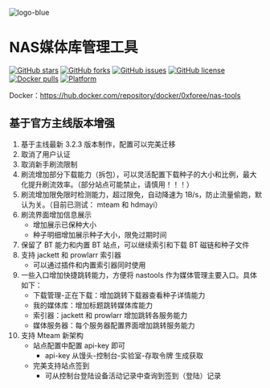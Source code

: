 ![logo-blue](https://user-images.githubusercontent.com/51039935/197520391-f35db354-6071-4c12-86ea-fc450f04bc85.png)
# NAS媒体库管理工具


[![GitHub stars](https://img.shields.io/github/stars/0xforee/nas-tools?style=plastic)](https://github.com/0xforee/nas-tools/stargazers)
[![GitHub forks](https://img.shields.io/github/forks/0xforee/nas-tools?style=plastic)](https://github.com/0xforee/nas-tools/network/members)
[![GitHub issues](https://img.shields.io/github/issues/0xforee/nas-tools?style=plastic)](https://github.com/0xforee/nas-tools/issues)
[![GitHub license](https://img.shields.io/github/license/0xforee/nas-tools?style=plastic)](https://github.com/0xforee/nas-tools/blob/master/LICENSE.md)
[![Docker pulls](https://img.shields.io/docker/pulls/0xforee/nas-tools?style=plastic)](https://hub.docker.com/r/0xforee/nas-tools)
[![Platform](https://img.shields.io/badge/platform-amd64/arm64-pink?style=plastic)](https://hub.docker.com/r/0xforee/nas-tools)

Docker：https://hub.docker.com/repository/docker/0xforee/nas-tools

## 基于官方主线版本增强
1. 基于主线最新 3.2.3 版本制作，配置可以完美迁移
1. 取消了用户认证
2. 取消新手刷流限制
1. 刷流增加部分下载能力（拆包），可以灵活配置下载种子的大小和比例，最大化提升刷流效率。（部分站点可能禁止，请慎用！！！）
2. 刷流增加限免限时检测能力，超过限免，自动降速为 1B/s，防止流量偷跑，默认为关。（目前已测试： mteam 和 hdmayi）
3. 刷流界面增加信息展示
   * 增加展示已保种大小
   * 种子明细增加展示种子大小，限免过期时间
3. 保留了 BT 能力和内置 BT 站点，可以继续索引和下载 BT 磁链和种子文件
4. 支持 jackett 和 prowlarr 索引器
   * 可以通过插件和内置索引器同时使用
5. 一些入口增加快捷跳转能力，方便将 nastools 作为媒体管理主要入口。具体如下：
   * 下载管理-正在下载：增加跳转下载器查看种子详情能力
   * 我的媒体库：增加标题跳转媒体库能力
   * 索引器：jackett 和 prowlarr 增加跳转各服务能力
   * 媒体服务器：每个服务器配置界面增加跳转服务能力
6. 支持 Mteam 新架构
   * 站点配置中配置 api-key 即可
     * api-key 从馒头-控制台-实验室-存取令牌 生成获取
   * 完美支持站点签到
     * 可从控制台登陆设备活动记录中查询到签到（登陆）记录
